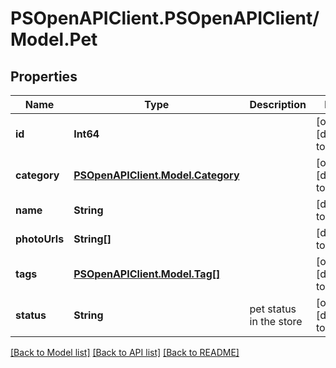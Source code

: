 
# PSOpenAPIClient.PSOpenAPIClient/Model.Pet

## Properties

Name | Type | Description | Notes
------------ | ------------- | ------------- | -------------
**id** | **Int64** |  | [optional] [default to null]
**category** | [**PSOpenAPIClient.Model.Category**](Category.md) |  | [optional] [default to null]
**name** | **String** |  | [default to null]
**photoUrls** | **String[]** |  | [default to null]
**tags** | [**PSOpenAPIClient.Model.Tag[]**](Tag.md) |  | [optional] [default to null]
**status** | **String** | pet status in the store | [optional] [default to null]

[[Back to Model list]](../README.md#documentation-for-models)
[[Back to API list]](../README.md#documentation-for-api-endpoints)
[[Back to README]](../README.md)

